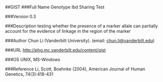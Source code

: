 ##GIST
###Full Name
Genotype Ibd Sharing Test

###Version
0.3

###Description
testing whether the presence of a marker allale can partially account for the evidence of linkage in the region of the marker

###Author
Chun Li (Vanderbilt University). (email: chun.li@vanderbilt.edu)

###URL
http://phg.mc.vanderbilt.edu/content/gist

###OS
UNIX, MS-Windows

###Reference
Li, Scott, Boehnke (2004), American Journal of Human Genetics, 74(3):418-431


